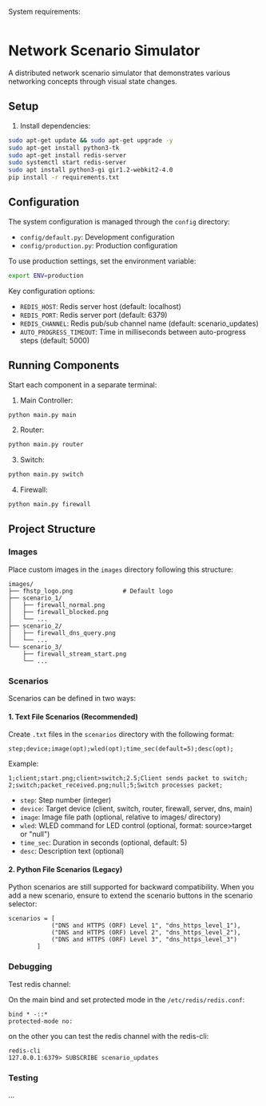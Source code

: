 System requirements:

```

```


# Network Scenario Simulator

A distributed network scenario simulator that demonstrates various networking concepts through visual state changes.

## Setup

1. Install dependencies:
```bash
sudo apt-get update && sudo apt-get upgrade -y
sudo apt-get install python3-tk
sudo apt-get install redis-server
sudo systemctl start redis-server
sudo apt install python3-gi gir1.2-webkit2-4.0
pip install -r requirements.txt
```

## Configuration

The system configuration is managed through the `config` directory:

- `config/default.py`: Development configuration
- `config/production.py`: Production configuration

To use production settings, set the environment variable:
```bash
export ENV=production
```

Key configuration options:
- `REDIS_HOST`: Redis server host (default: localhost)
- `REDIS_PORT`: Redis server port (default: 6379)
- `REDIS_CHANNEL`: Redis pub/sub channel name (default: scenario_updates)
- `AUTO_PROGRESS_TIMEOUT`: Time in milliseconds between auto-progress steps (default: 5000)

## Running Components

Start each component in a separate terminal:

1. Main Controller:
```bash
python main.py main
```

2. Router:
```bash
python main.py router
```

3. Switch:
```bash
python main.py switch
```

4. Firewall:
```bash
python main.py firewall
```

## Project Structure

### Images

Place custom images in the `images` directory following this structure:
```
images/
├── fhstp_logo.png              # Default logo
├── scenario_1/            
│   ├── firewall_normal.png
│   ├── firewall_blocked.png
│   └── ...
├── scenario_2/
│   ├── firewall_dns_query.png
│   └── ...
└── scenario_3/
    ├── firewall_stream_start.png
    └── ...
```

### Scenarios

Scenarios can be defined in two ways:

#### 1. Text File Scenarios (Recommended)
Create `.txt` files in the `scenarios` directory with the following format:
```
step;device;image(opt);wled(opt);time_sec(default=5);desc(opt);
```

Example:
```
1;client;start.png;client>switch;2.5;Client sends packet to switch;
2;switch;packet_received.png;null;5;Switch processes packet;
```

- `step`: Step number (integer)
- `device`: Target device (client, switch, router, firewall, server, dns, main)
- `image`: Image file path (optional, relative to images/ directory)
- `wled`: WLED command for LED control (optional, format: source>target or "null")
- `time_sec`: Duration in seconds (optional, default: 5)
- `desc`: Description text (optional)

#### 2. Python File Scenarios (Legacy)
Python scenarios are still supported for backward compatibility. When you add a new scenario, ensure to extend the scenario buttons in the scenario selector:
```
scenarios = [
            ("DNS and HTTPS (ORF) Level 1", "dns_https_level_1"),
            ("DNS and HTTPS (ORF) Level 2", "dns_https_level_2"),
            ("DNS and HTTPS (ORF) Level 3", "dns_https_level_3")
        ]
```

### Debugging

Test redis channel:

On the main bind and set protected mode in the `/etc/redis/redis.conf`:

```
bind * -::*
protected-mode no:
```

on the other you can test the redis channel with the redis-cli:

```
redis-cli
127.0.0.1:6379> SUBSCRIBE scenario_updates
```
### Testing

...

